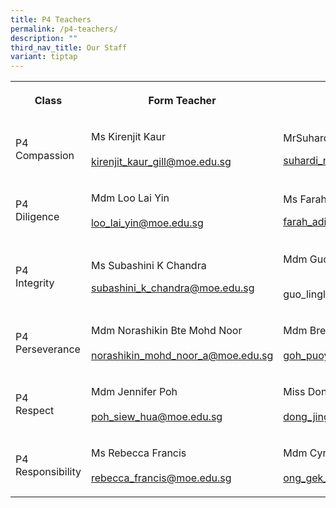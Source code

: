 ```yaml
---
title: P4 Teachers
permalink: /p4-teachers/
description: ""
third_nav_title: Our Staff
variant: tiptap
---
```

<table>
<tbody>
<tr>
<th rowspan="1" colspan="1">
<p><strong>Class</strong>
</p>
</th>
<th rowspan="1" colspan="1">
<p><strong>Form Teacher</strong>
</p>
</th>
<th rowspan="1" colspan="1">
<p><strong>Co-Form Teacher</strong>
</p>
</th>
</tr>
<tr>
<td rowspan="1" colspan="1">
<p>P4
<br>Compassion</p>
</td>
<td rowspan="1" colspan="1">
<p>Ms Kirenjit Kaur
<br>
<br><a href="mailto:kirenjit_kaur_gill@moe.edu.sg" rel="noopener noreferrer nofollow" target="_blank">kirenjit_kaur_gill@moe.edu.sg</a>
</p>
</td>
<td rowspan="1" colspan="1">
<p>MrSuhardi Bin Marino</p>
<p><a href="mailto:suhardi_marino@moe.edu.sg" rel="noopener noreferrer nofollow" target="_blank">suhardi_marino@moe.edu.sg</a>
</p>
</td>
</tr>
<tr>
<td rowspan="1" colspan="1">
<p>P4
<br>Diligence</p>
</td>
<td rowspan="1" colspan="1">
<p>Mdm Loo Lai Yin
<br>
<br><a href="mailto:loo_lai_yin@moe.edu.sg" rel="noopener noreferrer nofollow" target="_blank">loo_lai_yin@moe.edu.sg</a>
</p>
</td>
<td rowspan="1" colspan="1">
<p>Ms Farah Adibah Bte Johari
<br>
</p>
<p><a href="mailto:farah_adibah_johari@moe.edu.sg" rel="noopener noreferrer nofollow" target="_blank">farah_adibah_johari@moe.edu.sg</a>
</p>
</td>
</tr>
<tr>
<td rowspan="1" colspan="1">
<p>P4
<br>Integrity</p>
</td>
<td rowspan="1" colspan="1">
<p>Ms Subashini K Chandra
<br>
</p>
<p><a href="mailto:subashini_k_chandra@moe.edu.sg" rel="noopener noreferrer nofollow" target="_blank">subashini_k_chandra@moe.edu.sg</a>
</p>
</td>
<td rowspan="1" colspan="1">
<p>Mdm Guo Linglan
<br>
<br>
</p>
<p><a rel="noopener noreferrer nofollow" target="_blank">guo_linglan@moe.edu.sg</a>
</p>
</td>
</tr>
<tr>
<td rowspan="1" colspan="1">
<p>P4
<br>Perseverance</p>
</td>
<td rowspan="1" colspan="1">
<p>Mdm Norashikin Bte Mohd Noor
<br>
<br><a href="mailto:norashikin_mohd_noor_a@moe.edu.sg" rel="noopener noreferrer nofollow" target="_blank">norashikin_mohd_noor_a@moe.edu.sg</a>
</p>
</td>
<td rowspan="1" colspan="1">
<p>Mdm Brenda Goh Puoy Choo
<br>
<br><a href="mailto:goh_puoy_choo_brenda@moe.edu.sg" rel="noopener noreferrer nofollow" target="_blank">goh_puoy_choo_brenda@moe.edu.sg</a>
</p>
</td>
</tr>
<tr>
<td rowspan="1" colspan="1">
<p>P4
<br>Respect</p>
</td>
<td rowspan="1" colspan="1">
<p>Mdm Jennifer Poh
<br>
<br><a href="mailto:poh_siew_hua@moe.edu.sg" rel="noopener noreferrer nofollow" target="_blank">poh_siew_hua@moe.edu.sg</a>
</p>
</td>
<td rowspan="1" colspan="1">
<p>Miss Dong Jing Jing
<br>
<br><a href="mailto:dong_jingjing@moe.edu.sg" rel="noopener noreferrer nofollow" target="_blank">dong_jingjing@moe.edu.sg</a>
</p>
</td>
</tr>
<tr>
<td rowspan="1" colspan="1">
<p>P4
<br>Responsibility</p>
</td>
<td rowspan="1" colspan="1">
<p>Ms Rebecca Francis
<br>
<br><a href="mailto:rebecca_francis@moe.edu.sg" rel="noopener noreferrer nofollow" target="_blank">rebecca_francis@moe.edu.sg</a>
</p>
</td>
<td rowspan="1" colspan="1">
<p>Mdm Cynthia Ong Gek Lin
<br>
<br><a href="mailto:ong_gek_lin_cynthia@moe.edu.sg" rel="noopener noreferrer nofollow" target="_blank">ong_gek_lin_cynthia@moe.edu.sg</a>
</p>
</td>
</tr>
</tbody>
</table>
<p></p>